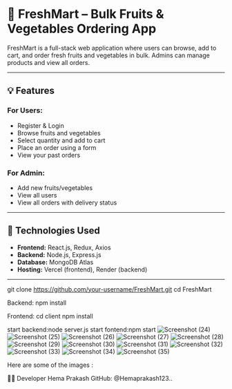 # 🛒 FreshMart – Bulk Fruits & Vegetables Ordering App

FreshMart is a full-stack web application where users can browse, add to cart, and order fresh fruits and vegetables in bulk. Admins can manage products and view all orders.

---


## 💡 Features

### For Users:
- Register & Login
- Browse fruits and vegetables
- Select quantity and add to cart
- Place an order using a form
- View your past orders

### For Admin:
- Add new fruits/vegetables
- View all users
- View all orders with delivery status

---

## 🔧 Technologies Used

- **Frontend:** React.js, Redux, Axios
- **Backend:** Node.js, Express.js
- **Database:** MongoDB Atlas
- **Hosting:** Vercel (frontend), Render (backend)

---


git clone https://github.com/your-username/FreshMart.git
cd FreshMart

Backend:
npm install

Frontend:
cd client
npm install

start backend:node server.js
start fontend:npm start
![Screenshot (24)](https://github.com/user-attachments/assets/6293d07f-d98b-4e1a-8906-25cba6a8cd51)
![Screenshot (25)](https://github.com/user-attachments/assets/e8416597-f08e-40e0-8781-bb6cfd656fae)
![Screenshot (26)](https://github.com/user-attachments/assets/30896019-72ab-4f01-9bd7-ab8c67a85c60)
![Screenshot (27)](https://github.com/user-attachments/assets/5d7be67f-9b0b-42c7-818c-92565e703050)
![Screenshot (28)](https://github.com/user-attachments/assets/d27a09a3-1a7a-4335-9d9d-bfbe05e84fd0)
![Screenshot (29)](https://github.com/user-attachments/assets/691518ee-6be1-413d-9652-d09f97b85f88)
![Screenshot (30)](https://github.com/user-attachments/assets/46180dbe-7d6f-410b-beb3-38cefb9008ac)
![Screenshot (31)](https://github.com/user-attachments/assets/bec80ce6-3ad3-4e28-b016-007f3efd524d)
![Screenshot (32)](https://github.com/user-attachments/assets/ce802071-20a2-446e-8398-44e6510fd825)
![Screenshot (33)](https://github.com/user-attachments/assets/ff5abc14-2f21-453e-ba25-15f5a886f2c9)
![Screenshot (34)](https://github.com/user-attachments/assets/40c1d2ff-fd95-4117-8034-5434b28ba10b)
![Screenshot (35)](https://github.com/user-attachments/assets/4a09cd7d-e381-421f-99e2-c723d84bd023)





Here are some of the images :




🧑‍💻 Developer
Hema Prakash
GitHub: @Hemaprakash123..
